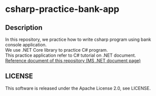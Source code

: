 # csharp-practice-bank-app

## Description

In this repository, we practice how to write csharp program using bank console application.  
We use .NET Core library to practice C# program.  
This practice application refer to C# tutorial on .NET document.  
[Reference document of this repository (MS .NET document page)](https://docs.microsoft.com/en-us/dotnet/csharp/tutorials/intro-to-csharp/introduction-to-classes)

## LICENSE

This software is released under the Apache License 2.0, see LICENSE.